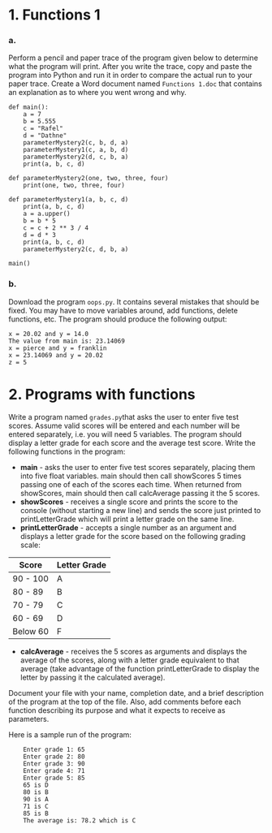 
# 1. Functions 1  
### a.  
Perform a pencil and paper trace of the program given below to determine what the program will print. After you write the trace, copy and paste the program into Python and run it in order to compare the actual run to your paper trace. Create a Word document named `Functions 1.doc` that contains an explanation as to where you went wrong and why.  
```
def main():
    a = 7
    b = 5.555
    c = "Rafel"
    d = "Dathne"
    parameterMystery2(c, b, d, a)
    parameterMystery1(c, a, b, d)
    parameterMystery2(d, c, b, a)
    print(a, b, c, d)
    
def parameterMystery2(one, two, three, four)
    print(one, two, three, four)
    
def parameterMystery1(a, b, c, d)
    print(a, b, c, d)
    a = a.upper()
    b = b * 5
    c = c + 2 ** 3 / 4
    d = d * 3
    print(a, b, c, d)
    parameterMystery2(c, d, b, a)
    
main()
```  
### b.
Download the program `oops.py`. It contains several mistakes that should be fixed. You may have to move variables around, add functions, delete functions, etc. The program should produce the following output:  
```
x = 20.02 and y = 14.0
The value from main is: 23.14069
x = pierce and y = franklin
x = 23.14069 and y = 20.02
z = 5
```  
# 2. Programs with functions  
Write a program named `grades.py`that asks the user to enter five test scores. Assume valid scores will be entered and each number will be entered separately, i.e. you will need 5 variables. The program should display a letter grade for each score and the average test score. Write the following functions in the program:

 - **main** - asks the user to enter five test scores separately, placing them into five float variables. main should then call showScores 5 times passing one of each of the scores each time. When returned from showScores, main should then call calcAverage passing it the 5 scores.
 - **showScores** - receives a single score and prints the score to the console (without starting a new line) and sends the score just printed to printLetterGrade which will print a letter grade on the same line.
 - **printLetterGrade** - accepts a single number as an argument and displays a letter grade for the score based on the following grading scale:  
 
|Score|Letter Grade|
|--|--|
|90 - 100|A|
|80 - 89 |B|
|70 - 79|C|
|60 - 69|D|
|Below 60|F|
 - **calcAverage** - receives the 5 scores as arguments and displays the average of the scores, along with a letter grade equivalent to that average (take advantage of the function printLetterGrade to display the letter by passing it the calculated average).  

Document your file with your name, completion date, and a brief description of the program at the top of the file. Also, add comments before each function describing its purpose and what it expects to receive as parameters.  
  
  Here is a sample run of the program:
  
```
    Enter grade 1: 65
    Enter grade 2: 80
    Enter grade 3: 90
    Enter grade 4: 71
    Enter grade 5: 85
    65 is D
    80 is B
    90 is A
    71 is C
    85 is B
    The average is: 78.2 which is C
```

